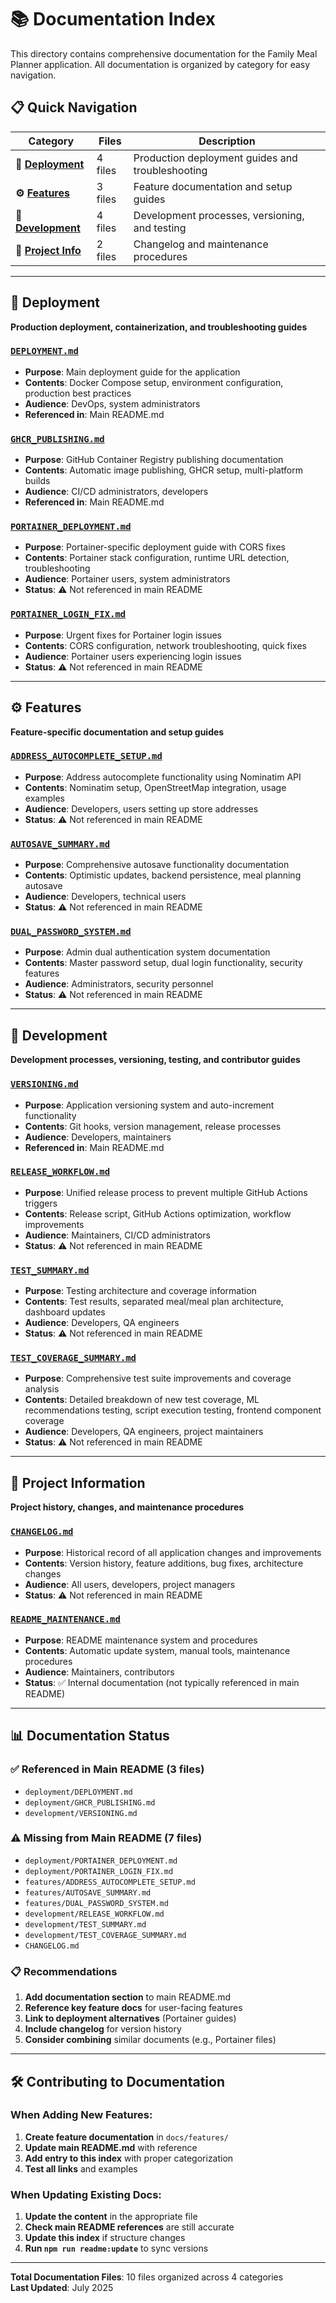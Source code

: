 # 📚 Documentation Index

This directory contains comprehensive documentation for the Family Meal Planner application. All documentation is organized by category for easy navigation.

## 📋 Quick Navigation

| Category | Files | Description |
|----------|-------|-------------|
| **🚀 [Deployment](#-deployment)** | 4 files | Production deployment guides and troubleshooting |
| **⚙️ [Features](#️-features)** | 3 files | Feature documentation and setup guides |
| **🔧 [Development](#-development)** | 4 files | Development processes, versioning, and testing |
| **📖 [Project Info](#-project-information)** | 2 files | Changelog and maintenance procedures |

---

## 🚀 Deployment

**Production deployment, containerization, and troubleshooting guides**

### [`DEPLOYMENT.md`](deployment/DEPLOYMENT.md)
- **Purpose**: Main deployment guide for the application
- **Contents**: Docker Compose setup, environment configuration, production best practices
- **Audience**: DevOps, system administrators
- **Referenced in**: Main README.md

### [`GHCR_PUBLISHING.md`](deployment/GHCR_PUBLISHING.md)  
- **Purpose**: GitHub Container Registry publishing documentation
- **Contents**: Automatic image publishing, GHCR setup, multi-platform builds
- **Audience**: CI/CD administrators, developers
- **Referenced in**: Main README.md

### [`PORTAINER_DEPLOYMENT.md`](deployment/PORTAINER_DEPLOYMENT.md)
- **Purpose**: Portainer-specific deployment guide with CORS fixes
- **Contents**: Portainer stack configuration, runtime URL detection, troubleshooting
- **Audience**: Portainer users, system administrators
- **Status**: ⚠️ Not referenced in main README

### [`PORTAINER_LOGIN_FIX.md`](deployment/PORTAINER_LOGIN_FIX.md)
- **Purpose**: Urgent fixes for Portainer login issues
- **Contents**: CORS configuration, network troubleshooting, quick fixes
- **Audience**: Portainer users experiencing login issues
- **Status**: ⚠️ Not referenced in main README

---

## ⚙️ Features

**Feature-specific documentation and setup guides**

### [`ADDRESS_AUTOCOMPLETE_SETUP.md`](features/ADDRESS_AUTOCOMPLETE_SETUP.md)
- **Purpose**: Address autocomplete functionality using Nominatim API
- **Contents**: Nominatim setup, OpenStreetMap integration, usage examples
- **Audience**: Developers, users setting up store addresses
- **Status**: ⚠️ Not referenced in main README

### [`AUTOSAVE_SUMMARY.md`](features/AUTOSAVE_SUMMARY.md)
- **Purpose**: Comprehensive autosave functionality documentation
- **Contents**: Optimistic updates, backend persistence, meal planning autosave
- **Audience**: Developers, technical users
- **Status**: ⚠️ Not referenced in main README

### [`DUAL_PASSWORD_SYSTEM.md`](features/DUAL_PASSWORD_SYSTEM.md)
- **Purpose**: Admin dual authentication system documentation
- **Contents**: Master password setup, dual login functionality, security features
- **Audience**: Administrators, security personnel
- **Status**: ⚠️ Not referenced in main README

---

## 🔧 Development

**Development processes, versioning, testing, and contributor guides**

### [`VERSIONING.md`](development/VERSIONING.md)
- **Purpose**: Application versioning system and auto-increment functionality
- **Contents**: Git hooks, version management, release processes
- **Audience**: Developers, maintainers
- **Referenced in**: Main README.md

### [`RELEASE_WORKFLOW.md`](development/RELEASE_WORKFLOW.md)
- **Purpose**: Unified release process to prevent multiple GitHub Actions triggers
- **Contents**: Release script, GitHub Actions optimization, workflow improvements
- **Audience**: Maintainers, CI/CD administrators
- **Status**: ⚠️ Not referenced in main README

### [`TEST_SUMMARY.md`](development/TEST_SUMMARY.md)
- **Purpose**: Testing architecture and coverage information
- **Contents**: Test results, separated meal/meal plan architecture, dashboard updates
- **Audience**: Developers, QA engineers
- **Status**: ⚠️ Not referenced in main README

### [`TEST_COVERAGE_SUMMARY.md`](development/TEST_COVERAGE_SUMMARY.md)
- **Purpose**: Comprehensive test suite improvements and coverage analysis
- **Contents**: Detailed breakdown of new test coverage, ML recommendations testing, script execution testing, frontend component coverage
- **Audience**: Developers, QA engineers, project maintainers
- **Status**: ⚠️ Not referenced in main README

---

## 📖 Project Information

**Project history, changes, and maintenance procedures**

### [`CHANGELOG.md`](CHANGELOG.md)
- **Purpose**: Historical record of all application changes and improvements
- **Contents**: Version history, feature additions, bug fixes, architecture changes
- **Audience**: All users, developers, project managers
- **Status**: ⚠️ Not referenced in main README

### [`README_MAINTENANCE.md`](README_MAINTENANCE.md)
- **Purpose**: README maintenance system and procedures
- **Contents**: Automatic update system, manual tools, maintenance procedures
- **Audience**: Maintainers, contributors
- **Status**: ✅ Internal documentation (not typically referenced in main README)

---

## 📊 Documentation Status

### ✅ **Referenced in Main README** (3 files)
- `deployment/DEPLOYMENT.md`
- `deployment/GHCR_PUBLISHING.md`  
- `development/VERSIONING.md`

### ⚠️ **Missing from Main README** (7 files)
- `deployment/PORTAINER_DEPLOYMENT.md`
- `deployment/PORTAINER_LOGIN_FIX.md`
- `features/ADDRESS_AUTOCOMPLETE_SETUP.md`
- `features/AUTOSAVE_SUMMARY.md`
- `features/DUAL_PASSWORD_SYSTEM.md`
- `development/RELEASE_WORKFLOW.md`
- `development/TEST_SUMMARY.md`
- `development/TEST_COVERAGE_SUMMARY.md`
- `CHANGELOG.md`

### 📋 **Recommendations**
1. **Add documentation section** to main README.md
2. **Reference key feature docs** for user-facing features
3. **Link to deployment alternatives** (Portainer guides)
4. **Include changelog** for version history
5. **Consider combining** similar documents (e.g., Portainer files)

---

## 🛠️ Contributing to Documentation

### When Adding New Features:
1. **Create feature documentation** in `docs/features/`
2. **Update main README.md** with reference
3. **Add entry to this index** with proper categorization
4. **Test all links** and examples

### When Updating Existing Docs:
1. **Update the content** in the appropriate file
2. **Check main README references** are still accurate
3. **Update this index** if structure changes
4. **Run `npm run readme:update`** to sync versions

---

**Total Documentation Files**: 10 files organized across 4 categories  
**Last Updated**: July 2025 